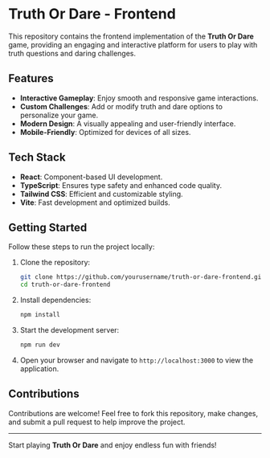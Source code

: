 # Truth Or Dare - Frontend

This repository contains the frontend implementation of the **Truth Or Dare** game, providing an engaging and interactive platform for users to play with truth questions and daring challenges.

## Features

- **Interactive Gameplay**: Enjoy smooth and responsive game interactions.
- **Custom Challenges**: Add or modify truth and dare options to personalize your game.
- **Modern Design**: A visually appealing and user-friendly interface.
- **Mobile-Friendly**: Optimized for devices of all sizes.

## Tech Stack

- **React**: Component-based UI development.
- **TypeScript**: Ensures type safety and enhanced code quality.
- **Tailwind CSS**: Efficient and customizable styling.
- **Vite**: Fast development and optimized builds.

## Getting Started

Follow these steps to run the project locally:

1. Clone the repository:
   ```bash
   git clone https://github.com/yourusername/truth-or-dare-frontend.git
   cd truth-or-dare-frontend
   ```

2. Install dependencies:
   ```bash
   npm install
   ```

3. Start the development server:
   ```bash
   npm run dev
   ```

4. Open your browser and navigate to `http://localhost:3000` to view the application.

## Contributions

Contributions are welcome! Feel free to fork this repository, make changes, and submit a pull request to help improve the project.

---

Start playing **Truth Or Dare** and enjoy endless fun with friends!